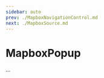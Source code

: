 ```yaml
---
sidebar: auto
prev: ./MapboxNavigationControl.md
next: ./MapboxSource.md
---
```


# MapboxPopup


...
